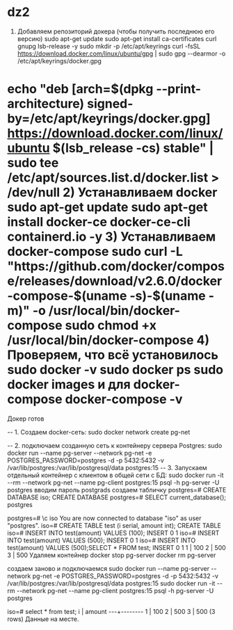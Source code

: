 # dz2
1) Добавляем репозиторий докера (чтобы получить последнюю его версию)
sudo apt-get update
sudo apt-get install ca-certificates curl gnupg  lsb-release -y
sudo mkdir -p /etc/apt/keyrings
curl -fsSL https://download.docker.com/linux/ubuntu/gpg | sudo gpg --dearmor -o /etc/apt/keyrings/docker.gpg

echo   "deb [arch=$(dpkg --print-architecture) signed-by=/etc/apt/keyrings/docker.gpg] https://download.docker.com/linux/ubuntu  $(lsb_release -cs) stable" | sudo tee /etc/apt/sources.list.d/docker.list > /dev/null
2) Устанавливаем docker
sudo apt-get update
sudo apt-get install docker-ce docker-ce-cli containerd.io -y
3) Устанавливаем docker-compose
sudo curl -L "https://github.com/docker/compose/releases/download/v2.6.0/docker-compose-$(uname -s)-$(uname -m)" -o /usr/local/bin/docker-compose
sudo chmod +x /usr/local/bin/docker-compose
4) Проверяем, что всё установилось
sudo docker -v
sudo docker ps
sudo docker images
и для docker-compose
docker-compose -v
========================================
Докер готов

-- 1. Создаем docker-сеть:
sudo docker network create pg-net

-- 2. подключаем созданную сеть к контейнеру сервера Postgres:
sudo docker run --name pg-server --network pg-net -e POSTGRES_PASSWORD=postgres -d -p 5432:5432 -v /var/lib/postgres:/var/lib/postgresql/data postgres:15
-- 3. Запускаем отдельный контейнер с клиентом в общей сети с БД:
sudo docker run -it --rm --network pg-net --name pg-client postgres:15 psql -h pg-server -U postgres
вводим пароль postgrads
создаем табличку
postgres=# CREATE DATABASE iso;
CREATE DATABASE
postgres=# SELECT current_database();
 postgres

postgres=# \c iso
You are now connected to database "iso" as user "postgres".
iso=# CREATE TABLE test (i serial, amount int);
CREATE TABLE
iso=# INSERT INTO test(amount) VALUES (100);
INSERT 0 1
iso=# INSERT INTO test(amount) VALUES (500);
INSERT 0 1
iso=# INSERT INTO test(amount) VALUES (500);SELECT * FROM test;
INSERT 0 1
 1 |    100
 2 |    500
 3 |    500
Удаляем контейнер
docker stop pg-server     docker rm pg-server

создаем заново и подключаемся
sudo docker run --name pg-server --network pg-net -e POSTGRES_PASSWORD=postgres -d -p 5432:5432 -v /var/lib/postgres:/var/lib/postgresql/data postgres:15
sudo docker run -it --rm --network pg-net --name pg-client postgres:15 psql -h pg-server -U postgres

iso=# select * from test;
 i | amount
---+--------
 1 |    100
 2 |    500
 3 |    500
(3 rows)
Данные на месте.
